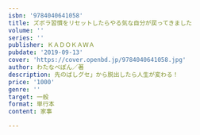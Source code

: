```yaml
---
isbn: '9784040641058'
title: ズボラ習慣をリセットしたらやる気な自分が戻ってきました
volume: ''
series: ''
publisher: ＫＡＤＯＫＡＷＡ
pubdate: '2019-09-13'
cover: 'https://cover.openbd.jp/9784040641058.jpg'
author: わたなべぽん／著
description: 先のばしグセ」から脱出したら人生が変わる！
price: '1000'
genre: ''
target: 一般
format: 単行本
content: 家事

---
```

